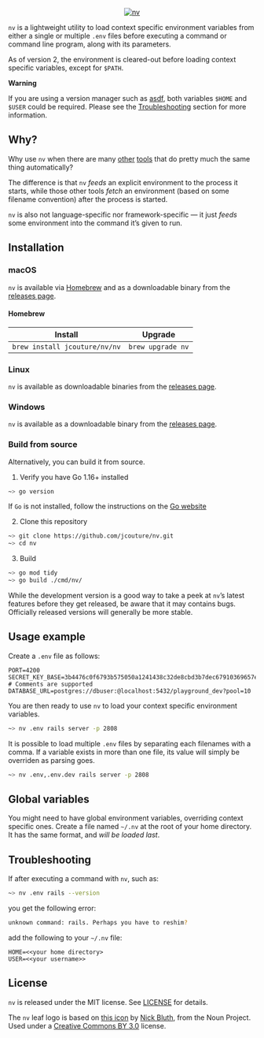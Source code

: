<p align="center">
  <a href="https://github.com/jcouture/nv">
    <img src="https://i.imgur.com/Q9JoskI.png" alt="nv" />
  </a>
</p>

`nv` is a lightweight utility to load context specific environment variables from either a single or multiple `.env` files before executing a command or command line program, along with its parameters.

As of version 2, the environment is cleared-out before loading context specific variables, except for `$PATH`.

**Warning**

If you are using a version manager such as [asdf](https://asdf-vm.com), both variables `$HOME` and `$USER` could be required. Please see the [Troubleshooting](#troubleshooting) section for more information.


## Why?

Why use `nv` when there are many [other](https://github.com/motdotla/dotenv) [tools](https://github.com/bkeepers/dotenv) that do pretty much the same thing automatically?

The difference is that `nv` _feeds_ an explicit environment to the process it starts, while those other tools _fetch_ an environment (based on some filename convention) after the process is started.

`nv` is also not language-specific nor framework-specific — it just _feeds_ some environment into the command it’s given to run.


## Installation

### macOS

`nv` is available via [Homebrew](#homebrew) and as a downloadable binary from the [releases page](https://github.com/jcouture/nv/releases).

#### Homebrew

| Install                       | Upgrade           |
|-------------------------------|-------------------|
| `brew install jcouture/nv/nv` | `brew upgrade nv` |

### Linux

`nv` is available as downloadable binaries from the [releases page](https://github.com/jcouture/nv/releases).

### Windows

`nv` is available as a downloadable binary from the [releases page](https://github.com/jcouture/nv/releases).

### Build from source

Alternatively, you can build it from source.

1. Verify you have Go 1.16+ installed

```sh
~> go version
```
If `Go` is not installed, follow the instructions on the [Go website](https://golang.org/doc/install)

2. Clone this repository

```sh
~> git clone https://github.com/jcouture/nv.git
~> cd nv
```

3. Build

```sh
~> go mod tidy
~> go build ./cmd/nv/
```

While the development version is a good way to take a peek at `nv`’s latest features before they get released, be aware that it may contains bugs. Officially released versions will generally be more stable.



## Usage example

Create a `.env` file as follows:

```
PORT=4200
SECRET_KEY_BASE=3b4476c0f6793b575050a1241438c32de8cbd3b7dec67910369657e1c4c41785
# Comments are supported
DATABASE_URL=postgres://dbuser:@localhost:5432/playground_dev?pool=10
```

You are then ready to use `nv` to load your context specific environment variables.

```sh
~> nv .env rails server -p 2808
```

It is possible to load multiple `.env` files by separating each filenames with a comma. If a variable exists in more than one file, its value will simply be overriden as parsing goes.

```sh
~> nv .env,.env.dev rails server -p 2808
```

## Global variables

You might need to have global environment variables, overriding context specific ones. Create a file named `~/.nv` at the root of your home directory. It has the same format, and _will be loaded last_.


## Troubleshooting

If after executing a command with `nv`, such as:

```sh
~> nv .env rails --version
```
you get the following error:

```sh
unknown command: rails. Perhaps you have to reshim?
```

add the following to your `~/.nv` file:

```
HOME=<<your home directory>
USER=<<your username>>
```

## License

`nv` is released under the MIT license. See [LICENSE](./LICENSE) for details.

The `nv` leaf logo is based on [this icon](https://thenounproject.com/term/leaf/1904973/) by [Nick Bluth](https://thenounproject.com/nickbluth/), from the Noun Project. Used under a [Creative Commons BY 3.0](http://creativecommons.org/licenses/by/3.0/) license.
